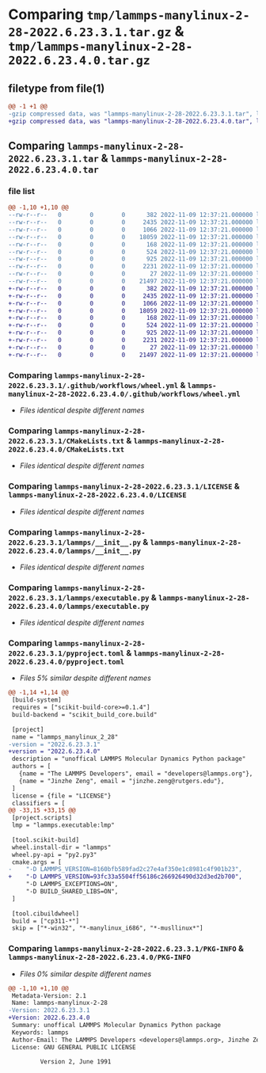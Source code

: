 # Comparing `tmp/lammps-manylinux-2-28-2022.6.23.3.1.tar.gz` & `tmp/lammps-manylinux-2-28-2022.6.23.4.0.tar.gz`

## filetype from file(1)

```diff
@@ -1 +1 @@
-gzip compressed data, was "lammps-manylinux-2-28-2022.6.23.3.1.tar", last modified: Wed Nov  9 12:37:21 2022, max compression
+gzip compressed data, was "lammps-manylinux-2-28-2022.6.23.4.0.tar", last modified: Wed Nov  9 12:37:21 2022, max compression
```

## Comparing `lammps-manylinux-2-28-2022.6.23.3.1.tar` & `lammps-manylinux-2-28-2022.6.23.4.0.tar`

### file list

```diff
@@ -1,10 +1,10 @@
--rw-r--r--   0        0        0      382 2022-11-09 12:37:21.000000 lammps-manylinux-2-28-2022.6.23.3.1/.github/workflows/build.yml
--rw-r--r--   0        0        0     2435 2022-11-09 12:37:21.000000 lammps-manylinux-2-28-2022.6.23.3.1/.github/workflows/wheel.yml
--rw-r--r--   0        0        0     1066 2022-11-09 12:37:21.000000 lammps-manylinux-2-28-2022.6.23.3.1/CMakeLists.txt
--rw-r--r--   0        0        0    18059 2022-11-09 12:37:21.000000 lammps-manylinux-2-28-2022.6.23.3.1/LICENSE
--rw-r--r--   0        0        0      168 2022-11-09 12:37:21.000000 lammps-manylinux-2-28-2022.6.23.3.1/README.md
--rw-r--r--   0        0        0      524 2022-11-09 12:37:21.000000 lammps-manylinux-2-28-2022.6.23.3.1/lammps/__init__.py
--rw-r--r--   0        0        0      925 2022-11-09 12:37:21.000000 lammps-manylinux-2-28-2022.6.23.3.1/lammps/executable.py
--rw-r--r--   0        0        0     2231 2022-11-09 12:37:21.000000 lammps-manylinux-2-28-2022.6.23.3.1/pyproject.toml
--rw-r--r--   0        0        0       27 2022-11-09 12:37:21.000000 lammps-manylinux-2-28-2022.6.23.3.1/tests/test_import.py
--rw-r--r--   0        0        0    21497 2022-11-09 12:37:21.000000 lammps-manylinux-2-28-2022.6.23.3.1/PKG-INFO
+-rw-r--r--   0        0        0      382 2022-11-09 12:37:21.000000 lammps-manylinux-2-28-2022.6.23.4.0/.github/workflows/build.yml
+-rw-r--r--   0        0        0     2435 2022-11-09 12:37:21.000000 lammps-manylinux-2-28-2022.6.23.4.0/.github/workflows/wheel.yml
+-rw-r--r--   0        0        0     1066 2022-11-09 12:37:21.000000 lammps-manylinux-2-28-2022.6.23.4.0/CMakeLists.txt
+-rw-r--r--   0        0        0    18059 2022-11-09 12:37:21.000000 lammps-manylinux-2-28-2022.6.23.4.0/LICENSE
+-rw-r--r--   0        0        0      168 2022-11-09 12:37:21.000000 lammps-manylinux-2-28-2022.6.23.4.0/README.md
+-rw-r--r--   0        0        0      524 2022-11-09 12:37:21.000000 lammps-manylinux-2-28-2022.6.23.4.0/lammps/__init__.py
+-rw-r--r--   0        0        0      925 2022-11-09 12:37:21.000000 lammps-manylinux-2-28-2022.6.23.4.0/lammps/executable.py
+-rw-r--r--   0        0        0     2231 2022-11-09 12:37:21.000000 lammps-manylinux-2-28-2022.6.23.4.0/pyproject.toml
+-rw-r--r--   0        0        0       27 2022-11-09 12:37:21.000000 lammps-manylinux-2-28-2022.6.23.4.0/tests/test_import.py
+-rw-r--r--   0        0        0    21497 2022-11-09 12:37:21.000000 lammps-manylinux-2-28-2022.6.23.4.0/PKG-INFO
```

### Comparing `lammps-manylinux-2-28-2022.6.23.3.1/.github/workflows/wheel.yml` & `lammps-manylinux-2-28-2022.6.23.4.0/.github/workflows/wheel.yml`

 * *Files identical despite different names*

### Comparing `lammps-manylinux-2-28-2022.6.23.3.1/CMakeLists.txt` & `lammps-manylinux-2-28-2022.6.23.4.0/CMakeLists.txt`

 * *Files identical despite different names*

### Comparing `lammps-manylinux-2-28-2022.6.23.3.1/LICENSE` & `lammps-manylinux-2-28-2022.6.23.4.0/LICENSE`

 * *Files identical despite different names*

### Comparing `lammps-manylinux-2-28-2022.6.23.3.1/lammps/__init__.py` & `lammps-manylinux-2-28-2022.6.23.4.0/lammps/__init__.py`

 * *Files identical despite different names*

### Comparing `lammps-manylinux-2-28-2022.6.23.3.1/lammps/executable.py` & `lammps-manylinux-2-28-2022.6.23.4.0/lammps/executable.py`

 * *Files identical despite different names*

### Comparing `lammps-manylinux-2-28-2022.6.23.3.1/pyproject.toml` & `lammps-manylinux-2-28-2022.6.23.4.0/pyproject.toml`

 * *Files 5% similar despite different names*

```diff
@@ -1,14 +1,14 @@
 [build-system]
 requires = ["scikit-build-core>=0.1.4"]
 build-backend = "scikit_build_core.build"
 
 [project]
 name = "lammps_manylinux_2_28"
-version = "2022.6.23.3.1"
+version = "2022.6.23.4.0"
 description = "unoffical LAMMPS Molecular Dynamics Python package"
 authors = [
   {name = "The LAMMPS Developers", email = "developers@lammps.org"},
   {name = "Jinzhe Zeng", email = "jinzhe.zeng@rutgers.edu"},
 ]
 license = {file = "LICENSE"}
 classifiers = [
@@ -33,15 +33,15 @@
 [project.scripts]
 lmp = "lammps.executable:lmp"
 
 [tool.scikit-build]
 wheel.install-dir = "lammps"
 wheel.py-api = "py2.py3"
 cmake.args = [
-    "-D LAMMPS_VERSION=8160bfb589fad2c27e4af350e1c8981c4f901b23",
+    "-D LAMMPS_VERSION=93fc33a5504ff56186c266926490d32d3ed2b700",
     "-D LAMMPS_EXCEPTIONS=ON",
     "-D BUILD_SHARED_LIBS=ON",
 ]
 
 [tool.cibuildwheel]
 build = ["cp311-*"]
 skip = ["*-win32", "*-manylinux_i686", "*-musllinux*"]
```

### Comparing `lammps-manylinux-2-28-2022.6.23.3.1/PKG-INFO` & `lammps-manylinux-2-28-2022.6.23.4.0/PKG-INFO`

 * *Files 0% similar despite different names*

```diff
@@ -1,10 +1,10 @@
 Metadata-Version: 2.1
 Name: lammps-manylinux-2-28
-Version: 2022.6.23.3.1
+Version: 2022.6.23.4.0
 Summary: unoffical LAMMPS Molecular Dynamics Python package
 Keywords: lammps
 Author-Email: The LAMMPS Developers <developers@lammps.org>, Jinzhe Zeng <jinzhe.zeng@rutgers.edu>
 License: GNU GENERAL PUBLIC LICENSE
         
         Version 2, June 1991
```

